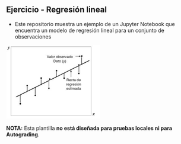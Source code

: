 ## Ejercicio - Regresión lineal 

- Este repositorio muestra un ejemplo de un Jupyter Notebook que encuentra un modelo de regresión lineal para un conjunto de observaciones

![images](images/regresionlineal.png)

**NOTA:** Esta plantilla **no está diseñada para pruebas locales ni para Autograding**.
